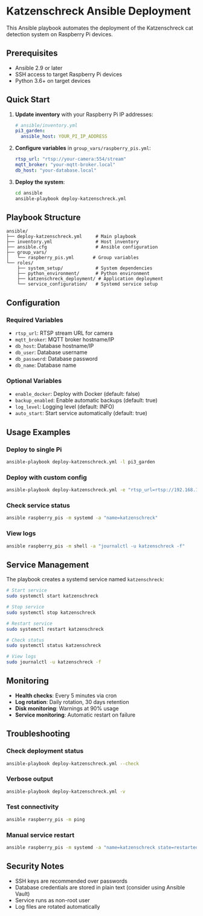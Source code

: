# Katzenschreck Ansible Deployment

This Ansible playbook automates the deployment of the Katzenschreck cat detection system on Raspberry Pi devices.

## Prerequisites

- Ansible 2.9 or later
- SSH access to target Raspberry Pi devices
- Python 3.6+ on target devices

## Quick Start

1. **Update inventory** with your Raspberry Pi IP addresses:
   ```yaml
   # ansible/inventory.yml
   pi3_garden:
     ansible_host: YOUR_PI_IP_ADDRESS
   ```

2. **Configure variables** in `group_vars/raspberry_pis.yml`:
   ```yaml
   rtsp_url: "rtsp://your-camera:554/stream"
   mqtt_broker: "your-mqtt-broker.local"
   db_host: "your-database.local"
   ```

3. **Deploy the system**:
   ```bash
   cd ansible
   ansible-playbook deploy-katzenschreck.yml
   ```

## Playbook Structure

```
ansible/
├── deploy-katzenschreck.yml     # Main playbook
├── inventory.yml                # Host inventory
├── ansible.cfg                  # Ansible configuration
├── group_vars/
│   └── raspberry_pis.yml       # Group variables
└── roles/
    ├── system_setup/            # System dependencies
    ├── python_environment/      # Python environment
    ├── katzenschreck_deployment/ # Application deployment
    └── service_configuration/   # Systemd service setup
```

## Configuration

### Required Variables

- `rtsp_url`: RTSP stream URL for camera
- `mqtt_broker`: MQTT broker hostname/IP
- `db_host`: Database hostname/IP
- `db_user`: Database username
- `db_password`: Database password
- `db_name`: Database name

### Optional Variables

- `enable_docker`: Deploy with Docker (default: false)
- `backup_enabled`: Enable automatic backups (default: true)
- `log_level`: Logging level (default: INFO)
- `auto_start`: Start service automatically (default: true)

## Usage Examples

### Deploy to single Pi
```bash
ansible-playbook deploy-katzenschreck.yml -l pi3_garden
```

### Deploy with custom config
```bash
ansible-playbook deploy-katzenschreck.yml -e "rtsp_url=rtsp://192.168.1.100:554/stream"
```

### Check service status
```bash
ansible raspberry_pis -m systemd -a "name=katzenschreck"
```

### View logs
```bash
ansible raspberry_pis -m shell -a "journalctl -u katzenschreck -f"
```

## Service Management

The playbook creates a systemd service named `katzenschreck`:

```bash
# Start service
sudo systemctl start katzenschreck

# Stop service
sudo systemctl stop katzenschreck

# Restart service
sudo systemctl restart katzenschreck

# Check status
sudo systemctl status katzenschreck

# View logs
sudo journalctl -u katzenschreck -f
```

## Monitoring

- **Health checks**: Every 5 minutes via cron
- **Log rotation**: Daily rotation, 30 days retention
- **Disk monitoring**: Warnings at 90% usage
- **Service monitoring**: Automatic restart on failure

## Troubleshooting

### Check deployment status
```bash
ansible-playbook deploy-katzenschreck.yml --check
```

### Verbose output
```bash
ansible-playbook deploy-katzenschreck.yml -v
```

### Test connectivity
```bash
ansible raspberry_pis -m ping
```

### Manual service restart
```bash
ansible raspberry_pis -m systemd -a "name=katzenschreck state=restarted"
```

## Security Notes

- SSH keys are recommended over passwords
- Database credentials are stored in plain text (consider using Ansible Vault)
- Service runs as non-root user
- Log files are rotated automatically

